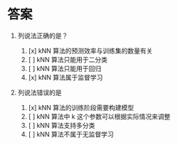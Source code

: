 # 答案

1. 列说法正确的是？

   1. [x] kNN 算法的预测效率与训练集的数量有关
   2. [ ] kNN 算法只能用于二分类
   3. [ ] kNN 算法只能用于回归
   4. [x] kNN 算法属于监督学习

2. 列说法错误的是

   1. [x] kNN 算法的训练阶段需要构建模型
   2. [ ] kNN 算法中 k 这个参数可以根据实际情况来调整
   3. [ ] kNN 算法支持多分类
   4. [ ] kNN 算法不属于无监督学习
